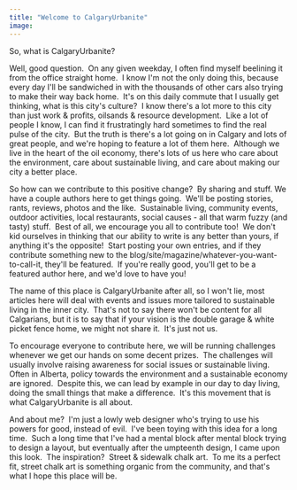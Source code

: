 ```yaml
---
title: "Welcome to CalgaryUrbanite"
image:
---
```

<p>So, what is CalgaryUrbanite?</p>
<p>Well, good question.&nbsp; On any given weekday, I often find myself beelining it from the office straight home.&nbsp; I know I'm not the only doing this, because every day I'll be sandwiched in with the thousands of other cars also trying to make their way back home.&nbsp; It's on this daily commute that I usually get thinking, what is this city's culture?&nbsp; I know there's a lot more to this city than just work &amp; profits, oilsands &amp; resource development.&nbsp; Like a lot of people I know, I can find it frustratingly hard sometimes to find the real pulse of the city.&nbsp; But the truth is there's a lot going on in Calgary and lots of great people, and we're hoping to feature a lot of them here.&nbsp; Although we live in the heart of the oil economy, there's lots of us here who care about the environment, care about sustainable living, and care about making our city a better place.</p><!-- pagebreak --><p>So how can we contribute to this positive change?&nbsp; By sharing and stuff. We have a couple authors here to get things going.&nbsp; We'll be posting stories, rants, reviews, photos and the like.&nbsp; Sustainable living, community events, outdoor activities, local restaurants, social causes - all that warm fuzzy (and tasty) stuff.&nbsp; Best of all, we encourage you all to contribute too!&nbsp; We don't kid ourselves in thinking that our ability to write is any better than yours, if anything it's the opposite!&nbsp; Start posting your own entries, and if they contribute something new to the blog/site/magazine/whatever-you-want-to-call-it, they'll be featured.&nbsp; If you're really good, you'll get to be a featured author here, and we'd love to have you!</p>
<p>The name of this place is CalgaryUrbanite after all, so I won't lie, most articles here will deal with events and issues more tailored to sustainable living in the inner city.&nbsp; That's not to say there won't be content for all Calgarians, but it is to say that if your vision is the double garage &amp; white picket fence home, we might not share it.&nbsp; It's just not us.</p>
<p>To encourage everyone to contribute here, we will be running challenges whenever we get our hands on some decent prizes.&nbsp; The challenges will usually involve raising awareness for social issues or sustainable living.&nbsp; Often in Alberta, policy towards the environment and a sustainable economy are ignored.&nbsp; Despite this, we can lead by example in our day to day living, doing the small things that make a difference.&nbsp; It's this movement that is what CalgaryUrbanite is all about.</p>
<p>And about me?&nbsp; I'm just a lowly web designer who's trying to use his powers for good, instead of evil.&nbsp; I've been toying with this idea for a long time.&nbsp; Such a long time that I've had a mental block after mental block trying to design a layout, but eventually after the umpteenth design, I came upon this look.&nbsp; The inspiration?&nbsp; Street &amp; sidewalk chalk art.&nbsp; To me its a perfect fit, street chalk art is something organic from the community, and that's what I hope this place will be.</p>